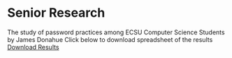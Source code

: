 # Senior Research
 The study of password practices among ECSU Computer Science Students by James Donahue
 Click below to download spreadsheet of the results
 <a href="Study of Password Practices among Computer Science Seniors at ECSU.csv">Download Results</a>
